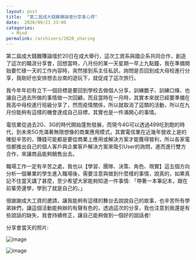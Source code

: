 ```yaml
---
layout: post
title:  "第二屆成大錢難賺論壇分享會心得"
date:  2020/09/21 23:00
categories: 
  - Mind
permalink: /archivers/2020_sharing
---
```


第二屆成大錢難賺論壇於20日在成大舉行，這次工資系與國企系共同合作，創造了這次的職涯分享會，回想當時，八月份的某一天星期一早上九點鐘，我在準備開始要忙碌一天的工作內容時，突然接到系主任私訊，詢問是否回到成大母校進行分享，我剛好也安排想去台南的遊玩下，就促成了這次旅行。

我今年年初有立下一個目標是要回到學校去做個人分享，訓練膽子、訓練口條、也讓自己過去所做的事情做一次回顧，而且當時在一月時，其實本來就已經要準備在我高中母校進行班級分享了，然而疫情關係，所以就取消了這類的活動，所以在九月份能夠有這樣的機會達成自己目標，其實也是一件滿開心的事情。

電信業從過去2G、3G的時代開始蓬勃發展，而現今4G可以透過499吃到飽的時代，到未來5G充滿著無限想像的商業應用模式，其實電信業在近幾年營收上是的確挺辛苦的，賺錢可能都是要從商業上應用或解決方案才能獲得營利，所以各家電信都推出自己的個人客戶與企業客戶解決方案來吸引User的詢問，進而進行雙方合作，來讓商品能夠銷售出去。

職場工作一定有辛苦之處，我也以【學習、團隊、決策、角色、現實】這五個方向分析一個畢業的學生進入職場後，需要注意與做到什麼樣的事情，說真的，如果真記不住當天講了甚麼，至少希望大家能夠知道一件事情: 「帶著一本筆記本，跟在前輩旁邊學，學到了就是自己的。」

很謝謝成大工資的邀請，讓我能夠有這樣的舞台去說說自己的故事，也辛苦所有學弟妹們，讓這個活動能夠辦的有聲有色的，透過這次的分享，我也注意到我還是有些說話的缺失，我會持續修正，讓自己能夠做到一個好的說話者!

分享會當天的照片:

![image](https://i.imgur.com/f48MRjf.jpg)

![image](https://i.imgur.com/tOHU9jt.jpg)
